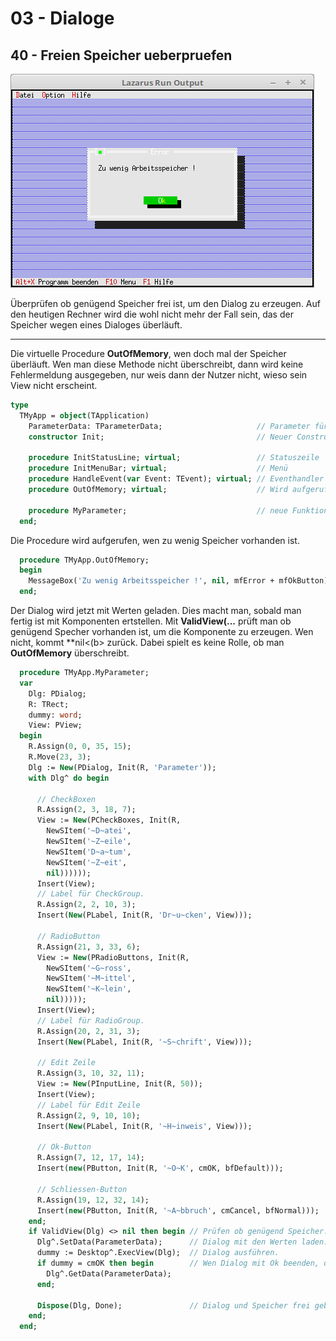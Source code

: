 # 03 - Dialoge
## 40 - Freien Speicher ueberpruefen

![image.png](image.png)

Überprüfen ob genügend Speicher frei ist, um den Dialog zu erzeugen.
Auf den heutigen Rechner wird die wohl nicht mehr der Fall sein, das der Speicher wegen eines Dialoges überläuft.

---
Die virtuelle Procedure **OutOfMemory**, wen doch mal der Speicher überläuft.
Wen man diese Methode nicht überschreibt, dann wird keine Fehlermeldung ausgegeben, nur weis dann der Nutzer nicht, wieso sein View nicht erscheint.

```pascal
type
  TMyApp = object(TApplication)
    ParameterData: TParameterData;                     // Parameter für Dialog.
    constructor Init;                                  // Neuer Constructor

    procedure InitStatusLine; virtual;                 // Statuszeile
    procedure InitMenuBar; virtual;                    // Menü
    procedure HandleEvent(var Event: TEvent); virtual; // Eventhandler
    procedure OutOfMemory; virtual;                    // Wird aufgerufen, wen Speicher überläuft.

    procedure MyParameter;                             // neue Funktion für einen Dialog.
  end;
```

Die Procedure wird aufgerufen, wen zu wenig Speicher vorhanden ist.

```pascal
  procedure TMyApp.OutOfMemory;
  begin
    MessageBox('Zu wenig Arbeitsspeicher !', nil, mfError + mfOkButton);
  end;
```

Der Dialog wird jetzt mit Werten geladen.
Dies macht man, sobald man fertig ist mit Komponenten ertstellen.
Mit **ValidView(...** prüft man ob genügend Specher vorhanden ist, um die Komponente zu erzeugen.
Wen nicht, kommt **nil<(b> zurück. Dabei spielt es keine Rolle, ob man **OutOfMemory** überschreibt.

```pascal
  procedure TMyApp.MyParameter;
  var
    Dlg: PDialog;
    R: TRect;
    dummy: word;
    View: PView;
  begin
    R.Assign(0, 0, 35, 15);
    R.Move(23, 3);
    Dlg := New(PDialog, Init(R, 'Parameter'));
    with Dlg^ do begin

      // CheckBoxen
      R.Assign(2, 3, 18, 7);
      View := New(PCheckBoxes, Init(R,
        NewSItem('~D~atei',
        NewSItem('~Z~eile',
        NewSItem('D~a~tum',
        NewSItem('~Z~eit',
        nil))))));
      Insert(View);
      // Label für CheckGroup.
      R.Assign(2, 2, 10, 3);
      Insert(New(PLabel, Init(R, 'Dr~u~cken', View)));

      // RadioButton
      R.Assign(21, 3, 33, 6);
      View := New(PRadioButtons, Init(R,
        NewSItem('~G~ross',
        NewSItem('~M~ittel',
        NewSItem('~K~lein',
        nil)))));
      Insert(View);
      // Label für RadioGroup.
      R.Assign(20, 2, 31, 3);
      Insert(New(PLabel, Init(R, '~S~chrift', View)));

      // Edit Zeile
      R.Assign(3, 10, 32, 11);
      View := New(PInputLine, Init(R, 50));
      Insert(View);
      // Label für Edit Zeile
      R.Assign(2, 9, 10, 10);
      Insert(New(PLabel, Init(R, '~H~inweis', View)));

      // Ok-Button
      R.Assign(7, 12, 17, 14);
      Insert(new(PButton, Init(R, '~O~K', cmOK, bfDefault)));

      // Schliessen-Button
      R.Assign(19, 12, 32, 14);
      Insert(new(PButton, Init(R, '~A~bbruch', cmCancel, bfNormal)));
    end;
    if ValidView(Dlg) <> nil then begin // Prüfen ob genügend Speicher.
      Dlg^.SetData(ParameterData);      // Dialog mit den Werten laden.
      dummy := Desktop^.ExecView(Dlg);  // Dialog ausführen.
      if dummy = cmOK then begin        // Wen Dialog mit Ok beenden, dann Daten vom Dialog in Record laden.
        Dlg^.GetData(ParameterData);
      end;

      Dispose(Dlg, Done);               // Dialog und Speicher frei geben.
    end;
  end;
```


